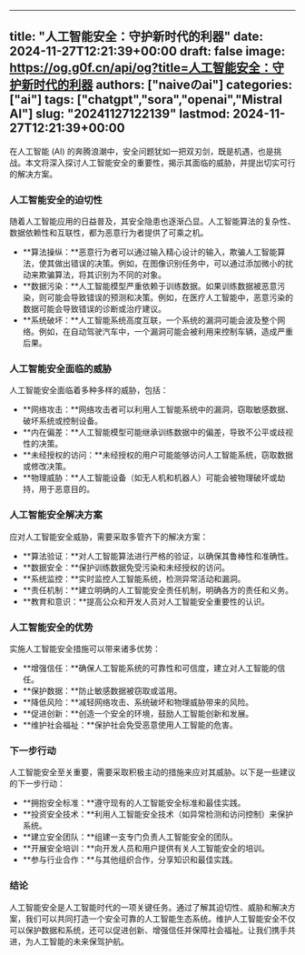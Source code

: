 
---
title: "人工智能安全：守护新时代的利器"
date: 2024-11-27T12:21:39+00:00
draft: false
image: https://og.g0f.cn/api/og?title=人工智能安全：守护新时代的利器
authors: ["naiveのai"]
categories: ["ai"]
tags: ["chatgpt","sora","openai","Mistral AI"]
slug: "20241127122139"
lastmod: 2024-11-27T12:21:39+00:00
---
在人工智能 (AI) 的奔腾浪潮中，安全问题犹如一把双刃剑，既是机遇，也是挑战。本文将深入探讨人工智能安全的重要性，揭示其面临的威胁，并提出切实可行的解决方案。

### 人工智能安全的迫切性

随着人工智能应用的日益普及，其安全隐患也逐渐凸显。人工智能算法的复杂性、数据依赖性和互联性，都为恶意行为者提供了可乘之机。

* **算法操纵：**恶意行为者可以通过输入精心设计的输入，欺骗人工智能算法，使其做出错误的决策。例如，在图像识别任务中，可以通过添加微小的扰动来欺骗算法，将其识别为不同的对象。
* **数据污染：**人工智能模型严重依赖于训练数据。如果训练数据被恶意污染，则可能会导致错误的预测和决策。例如，在医疗人工智能中，恶意污染的数据可能会导致错误的诊断或治疗建议。
* **系统破坏：**人工智能系统高度互联，一个系统的漏洞可能会波及整个网络。例如，在自动驾驶汽车中，一个漏洞可能会被利用来控制车辆，造成严重后果。

### 人工智能安全面临的威胁

人工智能安全面临着多种多样的威胁，包括：

* **网络攻击：**网络攻击者可以利用人工智能系统中的漏洞，窃取敏感数据、破坏系统或控制设备。
* **内在偏差：**人工智能模型可能继承训练数据中的偏差，导致不公平或歧视性的决策。
* **未经授权的访问：**未经授权的用户可能能够访问人工智能系统，窃取数据或修改决策。
* **物理威胁：**人工智能设备（如无人机和机器人）可能会被物理破坏或劫持，用于恶意目的。

### 人工智能安全解决方案

应对人工智能安全威胁，需要采取多管齐下的解决方案：

* **算法验证：**对人工智能算法进行严格的验证，以确保其鲁棒性和准确性。
* **数据安全：**保护训练数据免受污染和未经授权的访问。
* **系统监控：**实时监控人工智能系统，检测异常活动和漏洞。
* **责任机制：**建立明确的人工智能安全责任机制，明确各方的责任和义务。
* **教育和意识：**提高公众和开发人员对人工智能安全重要性的认识。

### 人工智能安全的优势

实施人工智能安全措施可以带来诸多优势：

* **增强信任：**确保人工智能系统的可靠性和可信度，建立对人工智能的信任。
* **保护数据：**防止敏感数据被窃取或滥用。
* **降低风险：**减轻网络攻击、系统破坏和物理威胁带来的风险。
* **促进创新：**创造一个安全的环境，鼓励人工智能创新和发展。
* **维护社会福祉：**保护社会免受恶意使用人工智能的危害。

### 下一步行动

人工智能安全至关重要，需要采取积极主动的措施来应对其威胁。以下是一些建议的下一步行动：

* **拥抱安全标准：**遵守现有的人工智能安全标准和最佳实践。
* **投资安全技术：**利用人工智能安全技术（如异常检测和访问控制）来保护系统。
* **建立安全团队：**组建一支专门负责人工智能安全的团队。
* **开展安全培训：**向开发人员和用户提供有关人工智能安全的培训。
* **参与行业合作：**与其他组织合作，分享知识和最佳实践。

### 结论

人工智能安全是人工智能时代的一项关键任务。通过了解其迫切性、威胁和解决方案，我们可以共同打造一个安全可靠的人工智能生态系统。维护人工智能安全不仅可以保护数据和系统，还可以促进创新、增强信任并保障社会福祉。让我们携手共进，为人工智能的未来保驾护航。
